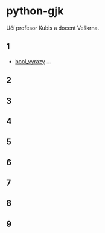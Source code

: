 # python-gjk

Učí profesor Kubis a docent Veškrna.

## 1
+ [bool_vyrazy](./1/bool_vyrazy)
...

## 2

## 3

## 4

## 5

## 6

## 7

## 8

## 9
